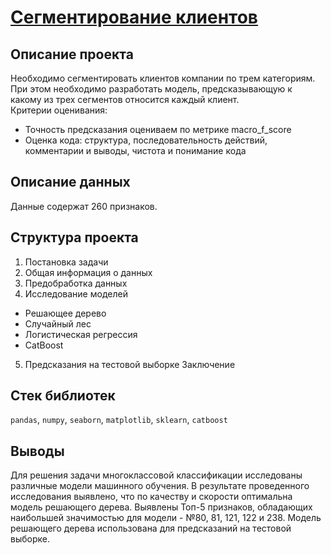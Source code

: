 # [Сегментирование клиентов](https://github.com/borisenko-ru/ds_projects/blob/main/02_Customer_Segmentation/task.ipynb)

## Описание проекта

Необходимо сегментировать клиентов компании по трем категориям. При этом необходимо разработать модель, предсказывающую к какому из трех сегментов относится каждый клиент.\
Критерии оценивания:
- Точность предсказания оцениваем по метрике macro_f_score
- Оценка кода: структура, последовательность действий, комментарии и выводы, чистота и понимание кода

## Описание данных

Данные содержат 260 признаков.

## Структура проекта

1. Постановка задачи
2. Общая информация о данных
3. Предобработка данных
4. Исследование моделей
- Решающее дерево
- Случайный лес
- Логистическая регрессия
- CatBoost
5. Предсказания на тестовой выборке
Заключение

## Стек библиотек
`pandas`, `numpy`, `seaborn`, `matplotlib`, `sklearn`, `catboost`

## Выводы
Для решения задачи многоклассовой классификации исследованы различные модели машинного обучения. В результате проведенного исследования выявлено, что по качеству и скорости оптимальна модель решающего дерева. Выявлены Топ-5 признаков, обладающих наибольшей значимостью для модели - №80, 81, 121, 122 и 238. Модель решающего дерева использована для предсказаний на тестовой выборке.
